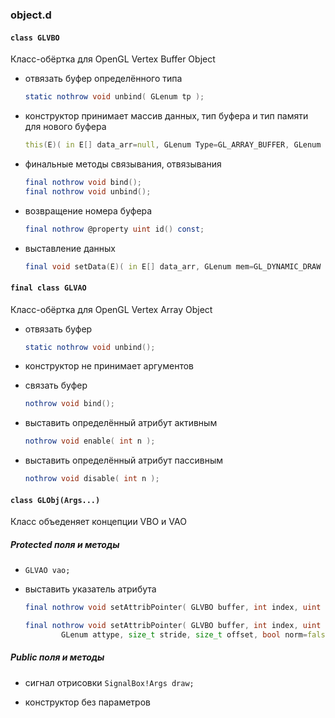 ### object.d

#### `class GLVBO`

Класс-обёртка для OpenGL Vertex Buffer Object

* отвязать буфер определённого типа

    ```d
    static nothrow void unbind( GLenum tp );
    ```

* конструктор принимает массив данных, тип буфера и тип памяти для нового буфера

    ```d
    this(E)( in E[] data_arr=null, GLenum Type=GL_ARRAY_BUFFER, GLenum mem=GL_DYNAMIC_DRAW );
    ```

* финальные методы связывания, отвязывания

    ```d
    final nothrow void bind();
    final nothrow void unbind();
    ```

* возвращение номера буфера
    
    ```d
    final nothrow @property uint id() const;
    ```
    
* выставление данных
    
    ```d
    final void setData(E)( in E[] data_arr, GLenum mem=GL_DYNAMIC_DRAW );
    ```

#### `final class GLVAO`

Класс-обёртка для OpenGL Vertex Array Object

* отвязать буфер
    
    ```d
    static nothrow void unbind();
    ```

* конструктор не принимает аргументов

* связать буфер
    
    ```d
    nothrow void bind();
    ```

* выставить определённый атрибут активным
    
    ```d
    nothrow void enable( int n );
    ```
* выставить определённый атрибут пассивным

    ```d
    nothrow void disable( int n );
    ```

#### `class GLObj(Args...)`

Класс объеденяет концепции VBO и VAO

##### Protected поля и методы

* `GLVAO vao;`

* выставить указатель атрибута
    
    ```d
    final nothrow void setAttribPointer( GLVBO buffer, int index, uint size, GLenum attype, bool norm=false );

    final nothrow void setAttribPointer( GLVBO buffer, int index, uint size, 
            GLenum attype, size_t stride, size_t offset, bool norm=false );
    ```

##### Public поля и методы

* сигнал отрисовки `SignalBox!Args draw;`

* конструктор без параметров

